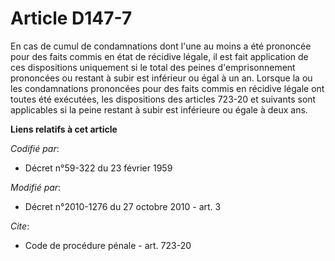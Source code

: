 # Article D147-7

En cas de cumul de condamnations dont l'une au moins a été prononcée pour des faits commis en état de récidive légale, il est
fait application de ces dispositions uniquement si le total des peines d'emprisonnement prononcées ou restant à subir est
inférieur ou égal à un an. Lorsque la ou les condamnations prononcées pour des faits commis en récidive légale ont toutes été
exécutées, les dispositions des articles 723-20 et suivants sont applicables si la peine restant à subir est inférieure ou
égale à deux ans.

**Liens relatifs à cet article**

_Codifié par_:

  - Décret n°59-322 du 23 février 1959

_Modifié par_:

  - Décret n°2010-1276 du 27 octobre 2010 - art. 3

_Cite_:

  - Code de procédure pénale - art. 723-20
